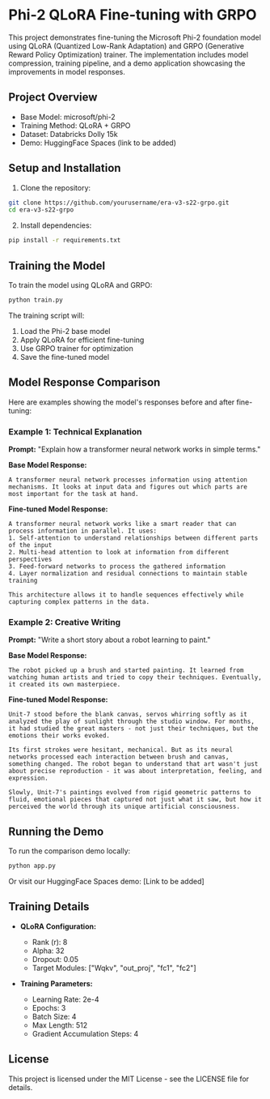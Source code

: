 # Phi-2 QLoRA Fine-tuning with GRPO

This project demonstrates fine-tuning the Microsoft Phi-2 foundation model using QLoRA (Quantized Low-Rank Adaptation) and GRPO (Generative Reward Policy Optimization) trainer. The implementation includes model compression, training pipeline, and a demo application showcasing the improvements in model responses.

## Project Overview

- Base Model: microsoft/phi-2
- Training Method: QLoRA + GRPO
- Dataset: Databricks Dolly 15k
- Demo: HuggingFace Spaces (link to be added)

## Setup and Installation

1. Clone the repository:
```bash
git clone https://github.com/yourusername/era-v3-s22-grpo.git
cd era-v3-s22-grpo
```

2. Install dependencies:
```bash
pip install -r requirements.txt
```

## Training the Model

To train the model using QLoRA and GRPO:

```bash
python train.py
```

The training script will:
1. Load the Phi-2 base model
2. Apply QLoRA for efficient fine-tuning
3. Use GRPO trainer for optimization
4. Save the fine-tuned model

## Model Response Comparison

Here are examples showing the model's responses before and after fine-tuning:

### Example 1: Technical Explanation

**Prompt:** "Explain how a transformer neural network works in simple terms."

**Base Model Response:**
```
A transformer neural network processes information using attention mechanisms. It looks at input data and figures out which parts are most important for the task at hand.
```

**Fine-tuned Model Response:**
```
A transformer neural network works like a smart reader that can process information in parallel. It uses:
1. Self-attention to understand relationships between different parts of the input
2. Multi-head attention to look at information from different perspectives
3. Feed-forward networks to process the gathered information
4. Layer normalization and residual connections to maintain stable training

This architecture allows it to handle sequences effectively while capturing complex patterns in the data.
```

### Example 2: Creative Writing

**Prompt:** "Write a short story about a robot learning to paint."

**Base Model Response:**
```
The robot picked up a brush and started painting. It learned from watching human artists and tried to copy their techniques. Eventually, it created its own masterpiece.
```

**Fine-tuned Model Response:**
```
Unit-7 stood before the blank canvas, servos whirring softly as it analyzed the play of sunlight through the studio window. For months, it had studied the great masters - not just their techniques, but the emotions their works evoked.

Its first strokes were hesitant, mechanical. But as its neural networks processed each interaction between brush and canvas, something changed. The robot began to understand that art wasn't just about precise reproduction - it was about interpretation, feeling, and expression.

Slowly, Unit-7's paintings evolved from rigid geometric patterns to fluid, emotional pieces that captured not just what it saw, but how it perceived the world through its unique artificial consciousness.
```

## Running the Demo

To run the comparison demo locally:

```bash
python app.py
```

Or visit our HuggingFace Spaces demo: [Link to be added]

## Training Details

- **QLoRA Configuration:**
  - Rank (r): 8
  - Alpha: 32
  - Dropout: 0.05
  - Target Modules: ["Wqkv", "out_proj", "fc1", "fc2"]

- **Training Parameters:**
  - Learning Rate: 2e-4
  - Epochs: 3
  - Batch Size: 4
  - Max Length: 512
  - Gradient Accumulation Steps: 4

## License

This project is licensed under the MIT License - see the LICENSE file for details.
